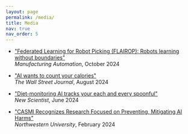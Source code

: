 ```yaml
---
layout: page
permalink: /media/
title: Media
nav: true
nav_order: 5
---
```

- ["Federated Learning for Robot Picking (FLAIROP): Robots learning without boundaries"](https://https://www.automationmag.com/flairop-federated-learning-for-robot-picking/)  
  *Manufacturing Automation*, October 2024 

- ["AI wants to count your calories"](https://www.wsj.com/tech/ai/ai-count-calories-weight-loss-6acc7019?st=a5sk6r6qoaqex7t&reflink=desktopwebshare_permalink)  
  *The Wall Street Journal*, August 2024

- ["Diet-monitoring AI tracks your each and every spoonful"](https://www.newscientist.com/article/2431572-diet-monitoring-ai-tracks-your-each-and-every-spoonful/)  
  *New Scientist*, June 2024

- ["CASMI Recognizes Research Focused on Preventing, Mitigating AI Harms"](https://casmi.northwestern.edu/news/articles/2024/casmi-recognizes-research-focused-on-preventing-mitigating-ai-harms.html)  
  *Northwestern University*, February 2024 